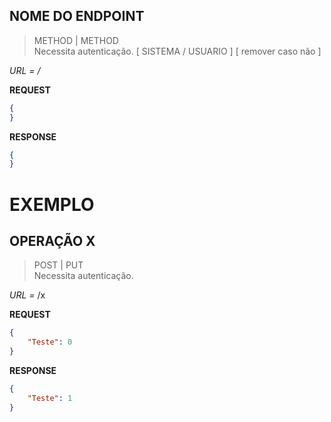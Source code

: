 ## NOME DO ENDPOINT
> METHOD | METHOD  
> Necessita autenticação. [ SISTEMA / USUARIO ] [ remover caso não ]

*URL = /*

**REQUEST**
```json
{
}
```

**RESPONSE**
```json
{
}
```

# EXEMPLO

## OPERAÇÃO X
> POST | PUT  
> Necessita autenticação.

*URL =* /x

**REQUEST**
```json
{
    "Teste": 0
}
```

**RESPONSE**
```json
{
    "Teste": 1
}
```